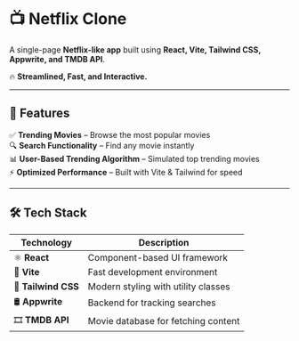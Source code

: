 # 📺 Netflix Clone  
A single-page **Netflix-like app** built using **React, Vite, Tailwind CSS, Appwrite, and TMDB API**.  

🔥 **Streamlined, Fast, and Interactive.**  

---

## 🚀 Features  
✅ **Trending Movies** – Browse the most popular movies  
🔍 **Search Functionality** – Find any movie instantly  
📊 **User-Based Trending Algorithm** – Simulated top trending movies  
⚡ **Optimized Performance** – Built with Vite & Tailwind for speed  

---

## 🛠 Tech Stack  
| Technology   | Description |
|-------------|------------|
| ⚛️ **React** | Component-based UI framework |
| 🚀 **Vite** | Fast development environment |
| 🎨 **Tailwind CSS** | Modern styling with utility classes |
| 🛢 **Appwrite** | Backend for tracking searches |
| 🎞 **TMDB API** | Movie database for fetching content |
